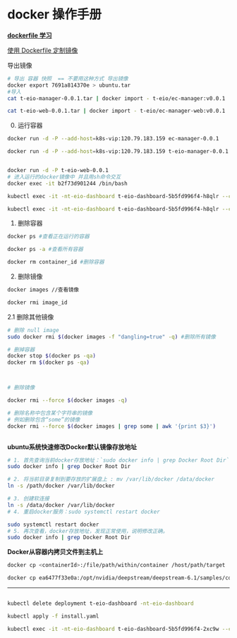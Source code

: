 # docker 操作手册

**[dockerfile 学习](https://www.runoob.com/docker/docker-dockerfile.html)**

[使用 Dockerfile 定制镜像](https://yeasy.gitbook.io/docker_practice/image/build)

导出镜像

```sh
# 导出 容器 快照  == 不要用这种方式 导出镜像
docker export 7691a814370e > ubuntu.tar
#导入
cat t-eio-manager-0.0.1.tar | docker import - t-eio/ec-manager:v0.0.1

cat t-eio-web-0.0.1.tar | docker import - t-eio/ec-manager-web:v0.0.1

```

0. 运行容器

```sh
docker run -d -P --add-host=k8s-vip:120.79.183.159 ec-manager-0.0.1

docker run -d -P --add-host=k8s-vip:120.79.183.159 t-eio-manager-0.0.1


docker run -d -P t-eio-web-0.0.1
# 进入运行的docker镜像中 并且用sh命令交互
docker exec -it b2f73d901244 /bin/bash

kubectl exec -it -nt-eio-dashboard t-eio-dashboard-5b5fd996f4-h8qlr --container  /bin/bash

kubectl exec -it -nt-eio-dashboard t-eio-dashboard-5b5fd996f4-h8qlr --container t-eio-dashboard-web /bin/bash
```

1. 删除容器

```sh
docker ps #查看正在运行的容器

docker ps -a #查看所有容器

docker rm container_id #删除容器
```

2. 删除镜像
```sh
docker images //查看镜像

docker rmi image_id
```

2.1 删除其他镜像

```sh
# 删除 null image
sudo docker rmi $(docker images -f "dangling=true" -q) #删除所有镜像
```

```sh
# 删掉容器
docker stop $(docker ps -qa)
docker rm $(docker ps -qa)
```

```sh


# 删除镜像

docker rmi --force $(docker images -q)

# 删除名称中包含某个字符串的镜像
# 例如删除包含“some”的镜像
docker rmi --force $(docker images | grep some | awk '{print $3}')



```

**ubuntu系统快速修改Docker默认镜像存放地址**


```sh
# 1. 首先查询当前docker存放地址：`sudo docker info | grep Docker Root Dir`，通常地址位于： /var/lib/docker
sudo docker info | grep Docker Root Dir

# 2. 将当前目录复制到要存放的扩展盘上 : mv /var/lib/docker /data/docker
ln -s /path/docker /var/lib/docker

# 3. 创建软连接
ln -s /data/docker /var/lib/docker
# 4. 重启docker服务：sudo systemctl restart docker

sudo systemctl restart docker
# 5. 再次查看，docker存放地址，发现正常使用，说明修改正确。
sudo docker info | grep Docker Root Dir

```



**Docker从容器内拷贝文件到主机上**



```sh
docker cp <containerId>:/file/path/within/container /host/path/target

docker cp ea6477f33e0a:/opt/nvidia/deepstream/deepstream-6.1/samples/configs/deepstream-app/out_source0.mp4 ~

```


----

```sh

kubectl delete deployment t-eio-dashboard -nt-eio-dashboard

kubectl apply -f install.yaml

kubectl exec -it -nt-eio-dashboard t-eio-dashboard-5b5fd996f4-2xc9w --container t-eio-dashboard /bin/bash
```